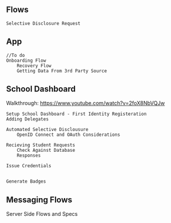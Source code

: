 ## Flows
    Selective Disclosure Request
    


## App
    //To do
    Onboarding Flow
        Recovery Flow
        Getting Data From 3rd Party Source



## School Dashboard
Walkthrough: https://www.youtube.com/watch?v=2foX8NbVQJw
         
    Setup School Dashboard - First Identity Registeration
    Adding Delegates

    Automated Selective Disclousure
        OpenID Connect and OAuth Considerations

    Recieving Student Requests
        Check Against Database
        Responses
    
    Issue Credentials
        
    
    Generate Badges
    
## Messaging Flows

Server Side Flows and Specs

